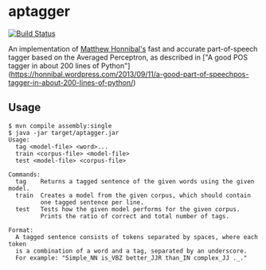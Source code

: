 aptagger
========

[![Build Status](https://travis-ci.org/turbolent/aptagger.svg?branch=master)](https://travis-ci.org/turbolent/aptagger)

An implementation of [Matthew Honnibal's](https://github.com/syllog1sm/) 
fast and accurate part-of-speech tagger based on the Averaged Perceptron, 
as described in ["A good POS tagger in about 200 lines of Python"]
(https://honnibal.wordpress.com/2013/09/11/a-good-part-of-speechpos-tagger-in-about-200-lines-of-python/)


## Usage

    $ mvn compile assembly:single
    $ java -jar target/aptagger.jar
	Usage:
	  tag <model-file> <word>...
	  train <corpus-file> <model-file>
	  test <model-file> <corpus-file>

	Commands:
	  tag    Returns a tagged sentence of the given words using the given model.
	  train  Creates a model from the given corpus, which should contain
	         one tagged sentence per line.
	  test   Tests how the given model performs for the given corpus.
	         Prints the ratio of correct and total number of tags.

	Format:
	  A tagged sentence consists of tokens separated by spaces, where each token
	  is a combination of a word and a tag, separated by an underscore.
	  For example: "Simple_NN is_VBZ better_JJR than_IN complex_JJ ._."